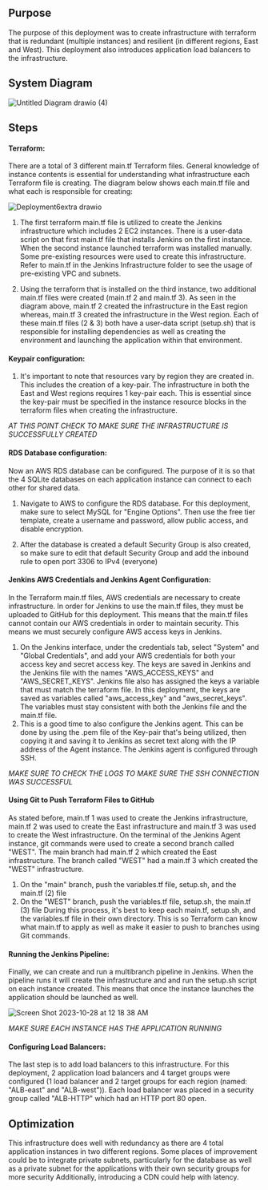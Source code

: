 ## Purpose 
The purpose of this deployment was to create infrastructure with terraform that is redundant (multiple instances) and resilient (in different regions, East and West). This deployment also introduces application load balancers to the infrastructure.

## System Diagram 

![Untitled Diagram drawio (4)](https://github.com/Sameen-k/Deployment6/assets/128739962/739567cb-d62c-431f-bb78-122deba7df22)

## Steps 
#### Terraform:
There are a total of 3 different main.tf Terraform files. General knowledge of instance contents is essential for understanding what infrastructure each Terraform file is creating. The diagram below shows each main.tf file and what each is responsible for creating:

![Deployment6extra drawio](https://github.com/Sameen-k/Deployment6/assets/128739962/9e9bde7b-2500-46f9-aca7-2f3d30b13e05)


1. The first terraform main.tf file is utilized to create the Jenkins infrastructure which includes 2 EC2 instances. There is a user-data script on that first main.tf file that installs Jenkins on the first instance. When the second instance launched terraform was installed manually. Some pre-existing resources were used to create this infrastructure. Refer to main.tf in the Jenkins Infrastructure folder to see the usage of pre-existing VPC and subnets.

2. Using the terraform that is installed on the third instance, two additional main.tf files were created (main.tf 2 and main.tf 3). As seen in the diagram above, main.tf 2 created the infrastructure in the East region whereas, main.tf 3 created the infrastructure in the West region. Each of these main.tf files (2 & 3) both have a user-data script (setup.sh) that is responsible for installing dependencies as well as creating the environment and launching the application within that environment.

#### Keypair configuration:
1. It's important to note that resources vary by region they are created in. This includes the creation of a key-pair. The infrastructure in both the East and West regions requires 1 key-pair each. This is essential since the key-pair must be specified in the instance resource blocks in the terraform files when creating the infrastructure.

_AT THIS POINT CHECK TO MAKE SURE THE INFRASTRUCTURE IS SUCCESSFULLY CREATED_

#### RDS Database configuration:
Now an AWS RDS database can be configured. The purpose of it is so that the 4 SQLite databases on each application instance can connect to each other for shared data. 

1. Navigate to AWS to configure the RDS database. For this deployment, make sure to select MySQL for "Engine Options". Then use the free tier template, create a username and password, allow public access, and disable encryption.

2. After the database is created a default Security Group is also created, so make sure to edit that default Security Group and add the inbound rule to open port 3306 to IPv4 (everyone)

#### Jenkins AWS Credentials and Jenkins Agent Configuration:
In the Terraform main.tf files, AWS credentials are necessary to create infrastructure. In order for Jenkins to use the main.tf files, they must be uploaded to GitHub for this deployment. This means that the main.tf files cannot contain our AWS credentials in order to maintain security. This means we must securely configure AWS access keys in Jenkins. 
1. On the Jenkins interface, under the credentials tab, select "System" and "Global Credentials", and add your AWS credentials for both your access key and secret access key. The keys are saved in Jenkins and the Jenkins file with the names "AWS_ACCESS_KEYS" and "AWS_SECRET_KEYS". Jenkins file also has assigned the keys a variable that must match the terraform file. In this deployment, the keys are saved as variables called "aws_access_key" and "aws_secret_keys". The variables must stay consistent with both the Jenkins file and the main.tf file.
2. This is a good time to also configure the Jenkins agent. This can be done by using the .pem file of the Key-pair that's being utilized, then copying it and saving it to Jenkins as secret text along with the IP address of the Agent instance. The Jenkins agent is configured through SSH. 

_MAKE SURE TO CHECK THE LOGS TO MAKE SURE THE SSH CONNECTION WAS SUCCESSFUL_

#### Using Git to Push Terraform Files to GitHub 
As stated before, main.tf 1 was used to create the Jenkins infrastructure, main.tf 2 was used to create the East infrastructure and main.tf 3 was used to create the West infrastructure. On the terminal of the Jenkins Agent instance, git commands were used to create a second branch called "WEST". The main branch had main.tf 2 which created the East infrastructure. The branch called "WEST" had a main.tf 3 which created the "WEST" infrastructure. 
1. On the "main" branch, push the variables.tf file, setup.sh, and the main.tf (2) file
2. On the "WEST" branch, push the variables.tf file, setup.sh, the main.tf (3) file
During this process, it's best to keep each main.tf, setup.sh, and the variables.tf file in their own directory. This is so Terraform can know what main.tf to apply as well as make it easier to push to branches using Git commands.

#### Running the Jenkins Pipeline:
Finally, we can create and run a multibranch pipeline in Jenkins. 
When the pipeline runs it will create the infrastructure and and run the setup.sh script on each instance created. This means that once the instance launches the application should be launched as well. 

![Screen Shot 2023-10-28 at 12 18 38 AM](https://github.com/Sameen-k/Deployment6/assets/128739962/0498e208-e27e-4eb8-a67e-3ef060763cde)

_MAKE SURE EACH INSTANCE HAS THE APPLICATION RUNNING_

#### Configuring Load Balancers: 
The last step is to add load balancers to this infrastructure. For this deployment, 2 application load balancers and 4 target groups were configured (1 load balancer and 2 target groups for each region (named: "ALB-east" and "ALB-west")). Each load balancer was placed in a security group called "ALB-HTTP" which had an HTTP port 80 open.

## Optimization
This infrastructure does well with redundancy as there are 4 total application instances in two different regions. Some places of improvement could be to integrate private subnets, particularly for the database as well as a private subnet for the applications with their own security groups for more security 
Additionally, introducing a CDN could help with latency. 
